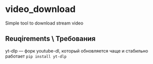 # video_download
Simple tool to download stream video
## Reuqirements \ Требования
yt-dlp — форк youtube-dl, который обновляется чаще и стабильно работает
`pip install yt-dlp`
